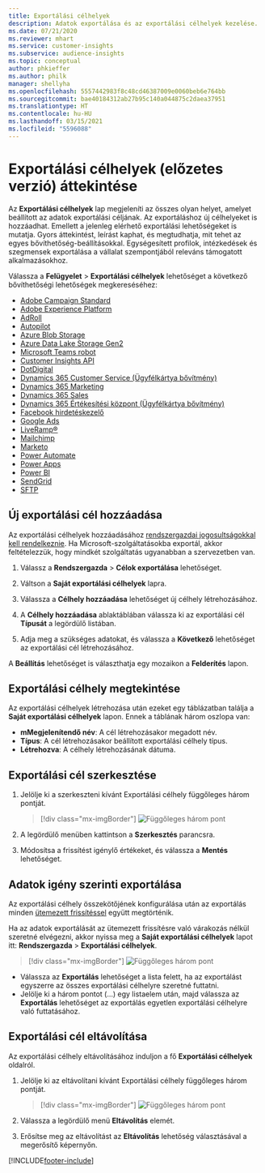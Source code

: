 ```yaml
---
title: Exportálási célhelyek
description: Adatok exportálása és az exportálási célhelyek kezelése.
ms.date: 07/21/2020
ms.reviewer: mhart
ms.service: customer-insights
ms.subservice: audience-insights
ms.topic: conceptual
author: phkieffer
ms.author: philk
manager: shellyha
ms.openlocfilehash: 5557442983f8c48cd46387009e0060beb6e764bb
ms.sourcegitcommit: bae40184312ab27b95c140a044875c2daea37951
ms.translationtype: HT
ms.contentlocale: hu-HU
ms.lasthandoff: 03/15/2021
ms.locfileid: "5596088"
---
```

# <a name="export-destinations-preview-overview"></a>Exportálási célhelyek (előzetes verzió) áttekintése

Az **Exportálási célhelyek** lap megjeleníti az összes olyan helyet, amelyet beállított az adatok exportálási céljának. Az exportáláshoz új célhelyeket is hozzáadhat. Emellett a jelenleg elérhető exportálási lehetőségeket is mutatja. Gyors áttekintést, leírást kaphat, és megtudhatja, mit tehet az egyes bővíthetőség-beállításokkal. Egységesített profilok, intézkedések és szegmensek exportálása a vállalat szempontjából releváns támogatott alkalmazásokhoz.

Válassza a **Felügyelet** > **Exportálási célhelyek** lehetőséget a következő bővíthetőségi lehetőségek megkereséséhez:

- [Adobe Campaign Standard](export-adobe-campaign-standard.md)
- [Adobe Experience Platform](export-adobe-experience-platform.md)
- [AdRoll](export-adroll.md)
- [Autopilot](export-autopilot.md)
- [Azure Blob Storage](export-azure-blob-storage.md)
- [Azure Data Lake Storage Gen2](export-azure-data-lake-storage-gen2.md)
- [Microsoft Teams robot](export-teams-bot.md)
- [Customer Insights API](apis.md)
- [DotDigital](export-dotdigital.md)
- [Dynamics 365 Customer Service (Ügyfélkártya bővítmény)](customer-card-add-in.md)
- [Dynamics 365 Marketing](export-dynamics365-marketing.md)
- [Dynamics 365 Sales](export-dynamics365-sales.md)
- [Dynamics 365 Értékesítési központ (Ügyfélkártya bővítmény)](customer-card-add-in.md)
- [Facebook hirdetéskezelő](export-facebook.md)
- [Google Ads](export-google-ads.md)
- [LiveRamp&reg;](export-liveramp.md)
- [Mailchimp](export-mailchimp.md)
- [Marketo](export-marketo.md)
- [Power Automate](export-power-automate.md)
- [Power Apps](export-power-apps.md)
- [Power BI](export-power-bi.md)
- [SendGrid](export-sendgrid.md)
- [SFTP](export-sftp.md)

## <a name="add-a-new-export-destination"></a>Új exportálási cél hozzáadása

Az exportálási célhelyek hozzáadásához [rendszergazdai jogosultságokkal kell rendelkeznie](permissions.md). Ha Microsoft-szolgáltatásokba exportál, akkor feltételezzük, hogy mindkét szolgáltatás ugyanabban a szervezetben van.

1. Válassz a **Rendszergazda** > **Célok exportálása** lehetőséget.

1. Váltson a **Saját exportálási célhelyek** lapra.

1. Válassza a **Célhely hozzáadása** lehetőséget új célhely létrehozásához.

1. A **Célhely hozzáadása** ablaktáblában válassza ki az exportálási cél **Típusát** a legördülő listában.

1. Adja meg a szükséges adatokat, és válassza a **Következő** lehetőséget az exportálási cél létrehozásához.

A **Beállítás** lehetőséget is választhatja egy mozaikon a **Felderítés** lapon.

## <a name="view-export-destinations"></a>Exportálási célhely megtekintése

Az exportálási célhelyek létrehozása után ezeket egy táblázatban találja a **Saját exportálási célhelyek** lapon. Ennek a táblának három oszlopa van:

- **mMegjelenítendő név**: A cél létrehozásakor megadott név.
- **Típus**: A cél létrehozásakor beállított exportálási célhely típus.
- **Létrehozva**: A célhely létrehozásának dátuma.

## <a name="edit-an-export-destination"></a>Exportálási cél szerkesztése

1. Jelölje ki a szerkeszteni kívánt Exportálási célhely függőleges három pontját.

   > [!div class="mx-imgBorder"]
   > ![Függőleges három pont](media/export-destinations-page-ellipsis.png "Függőleges három pont")

1. A legördülő menüben kattintson a **Szerkesztés** parancsra.

1. Módosítsa a frissítést igénylő értékeket, és válassza a **Mentés** lehetőséget.

## <a name="export-data-on-demand"></a>Adatok igény szerinti exportálása

Az exportálási célhely összekötőjének konfigurálása után az exportálás minden [ütemezett frissítéssel](system.md#schedule-tab) együtt megtörténik.

Ha az adatok exportálását az ütemezett frissítésre való várakozás nélkül szeretné elvégezni, akkor nyissa meg a **Saját exportálási célhelyek** lapot itt: **Rendszergazda** > **Exportálási célhelyek**.

> [!div class="mx-imgBorder"]
> ![Függőleges három pont](media/export-destinations-page-ellipsis.png "Függőleges három pont")

- Válassza az **Exportálás** lehetőséget a lista felett, ha az exportálást egyszerre az összes exportálási célhelyre szeretné futtatni.
- Jelölje ki a három pontot (...) egy listaelem után, majd válassza az **Exportálás** lehetőséget az exportálás egyetlen exportálási célhelyre való futtatásához.

## <a name="remove-an-export-destination"></a>Exportálási cél eltávolítása

Az exportálási célhely eltávolításához induljon a fő **Exportálási célhelyek** oldalról.

1. Jelölje ki az eltávolítani kívánt Exportálási célhely függőleges három pontját.

   > [!div class="mx-imgBorder"]
   > ![Függőleges három pont](media/export-destinations-page-ellipsis.png "Függőleges három pont")

2. Válassza a legördülő menü **Eltávolítás** elemét.

3. Erősítse meg az eltávolítást az **Eltávolítás** lehetőség választásával a megerősítő képernyőn.


[!INCLUDE[footer-include](../includes/footer-banner.md)]